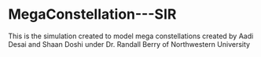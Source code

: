 # MegaConstellation---SIR
This is the simulation created to model mega constellations created by Aadi Desai and Shaan Doshi under Dr. Randall Berry of Northwestern University
